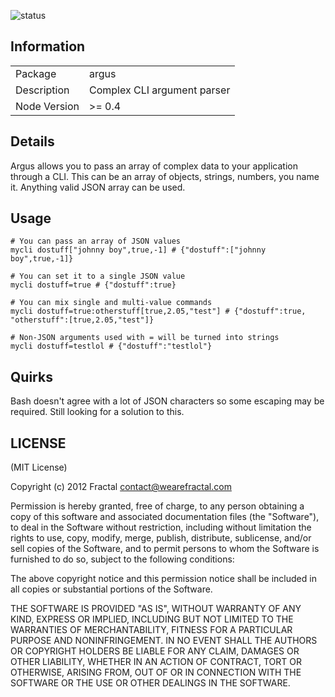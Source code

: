 ![status](https://secure.travis-ci.org/wearefractal/argus.png?branch=master)

## Information

<table>
<tr> 
<td>Package</td><td>argus</td>
</tr>
<tr>
<td>Description</td>
<td>Complex CLI argument parser</td>
</tr>
<tr>
<td>Node Version</td>
<td>>= 0.4</td>
</tr>
</table>

## Details

Argus allows you to pass an array of complex data to your application through a CLI. This can be an array of objects, strings, numbers, you name it. Anything valid JSON array can be used.

## Usage

```coffee-script
# You can pass an array of JSON values
mycli dostuff["johnny boy",true,-1] # {"dostuff":["johnny boy",true,-1]}

# You can set it to a single JSON value
mycli dostuff=true # {"dostuff":true} 

# You can mix single and multi-value commands
mycli dostuff=true:otherstuff[true,2.05,"test"] # {"dostuff":true, "otherstuff":[true,2.05,"test"]}

# Non-JSON arguments used with = will be turned into strings
mycli dostuff=testlol # {"dostuff":"testlol"}
```

## Quirks

Bash doesn't agree with a lot of JSON characters so some escaping may be required. Still looking for a solution to this.

## LICENSE

(MIT License)

Copyright (c) 2012 Fractal <contact@wearefractal.com>

Permission is hereby granted, free of charge, to any person obtaining
a copy of this software and associated documentation files (the
"Software"), to deal in the Software without restriction, including
without limitation the rights to use, copy, modify, merge, publish,
distribute, sublicense, and/or sell copies of the Software, and to
permit persons to whom the Software is furnished to do so, subject to
the following conditions:

The above copyright notice and this permission notice shall be
included in all copies or substantial portions of the Software.

THE SOFTWARE IS PROVIDED "AS IS", WITHOUT WARRANTY OF ANY KIND,
EXPRESS OR IMPLIED, INCLUDING BUT NOT LIMITED TO THE WARRANTIES OF
MERCHANTABILITY, FITNESS FOR A PARTICULAR PURPOSE AND
NONINFRINGEMENT. IN NO EVENT SHALL THE AUTHORS OR COPYRIGHT HOLDERS BE
LIABLE FOR ANY CLAIM, DAMAGES OR OTHER LIABILITY, WHETHER IN AN ACTION
OF CONTRACT, TORT OR OTHERWISE, ARISING FROM, OUT OF OR IN CONNECTION
WITH THE SOFTWARE OR THE USE OR OTHER DEALINGS IN THE SOFTWARE.
